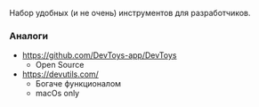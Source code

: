 Набор удобных (и не очень) инструментов для разработчиков.
 
### Аналоги

- https://github.com/DevToys-app/DevToys
	- Open Source
- https://devutils.com/
	- Богаче функционалом
	- macOs only

